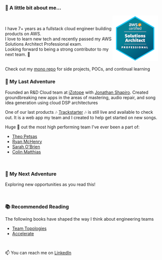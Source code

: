 <!-- thinking exploration / jungle / adventure theme -->
### 👋 A little bit about me...

<img align="right" width="150" height="150" src="./aws-certified-solutions-architect-professional-150x150.png"/>
<br/>
<br/>
I have 7+ years as a fullstack cloud engineer building products on AWS.
<br/>
I love to learn new tech and recently passed my AWS Solutions Architect Professional exam.
<br/>
Looking forward to being a strong contributor to my next team. 🍿
<br/>


<br clear="right"/>

Check out my [mono repo](https://github.com/evanharmon/in-mono) for side projects, POCs, and continual learning
<br>
### 🌇 My Last Adventure
Founded an R&D Cloud team at [iZotope](https://izotope.com/) with [Jonathan Shapiro](https://www.linkedin.com/in/jonathan-shapiro-7b89748/).
Created groundbreaking new apps in the areas of mastering, audio repair, and song idea generation using cloud DSP architectures

One of our last products :notes: [Trackstarter](https://trackstarter.labs.izotope.com/) :notes: is still live and available to check out. 
It is a web app my team and I created to help get started on new songs.

Huge 📣 out the most high performing team I've ever been a part of:

* [Theo Petsas](https://www.linkedin.com/in/theofilos-petsas-b7282b137/)
* [Ryan McHenry](https://www.linkedin.com/in/ryanmarshallmc/)
* [Sarah O'Brien](https://www.linkedin.com/in/sarah-bridget-obrien/)
* [Colin Matthias](https://github.com/cmatthias)

<br>

### 🌅 My Next Adventure
Exploring new opportunities as you read this!

<br>

### 📚 Recommended Reading
The following books have shaped the way I think about engineering teams

- [Team Topologies](https://teamtopologies.com/)
- [Accelerate](https://nicolefv.com/book)

<br/>

📫 You can reach me on [LinkedIn](https://www.linkedin.com/in/evanpatrickharmon/)
